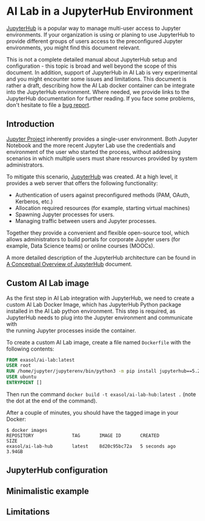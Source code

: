 # AI Lab in a JupyterHub Environment

[JupyterHub](https://jupyter.org/hub) is a popular way to manage multi-user access 
to Jupyter environments. If your organization is using or planing to use JupyterHub to 
provide different groups of users access to the preconfigured Jupyter environments, you might 
find this document relevant.

This is not a complete detailed manual about JupyterHub setup and configuration - this topic is broad
and well beyond the scope of this document. In addition, support of JupyterHub in AI Lab is 
very experimental and you might encounter some issues and limitations. This document is rather 
a draft, describing how the AI Lab docker container can be integrate into the JupyterHub environment. 
Where needed, we provide links to the JupyterHub documentation for further reading.
If you face some problems, don't hesitate to file a [bug report](https://github.com/exasol/ai-lab/issues).

## Introduction

[Jupyter Project](https://jupyter.org/) inherently provides a single-user environment. 
Both Jupyter Notebook and the more recent Jupyter Lab use the credentials and environment of the 
user who started the process, without addressing scenarios in which multiple users must share 
resources provided by system administrators.

To mitigate this scenario, [JupyterHub](https://jupyter.org/hub) was created. At a high level,
it provides a web server that offers the following functionality:

* Authentication of users against preconfigured methods (PAM, OAuth, Kerberos, etc.)
* Allocation required resources (for example, starting virtual machines)
* Spawning Jupyter processes for users.
* Managing traffic between users and Jupyter processes.

Together they provide a convenient and flexible open-source tool, which allows administrators to build 
portals for corporate Jupyter users (for example, Data Science teams) or online courses (MOOCs).

A more detailed description of the JupyterHub architecture can be found in 
[A Conceptual Overview of JupyterHub](https://jupyterhub.readthedocs.io/en/stable/explanation/concepts.html) 
document.

## Custom AI Lab image

As the first step in AI Lab integration with JupyterHub, we need to create a custom AI Lab Docker Image, 
which has JupyterHub Python package installed in the AI Lab python environment.
This step is required, as JupyterHub needs to plug into the Jupyter environment and communicate with  
the running Jupyter processes inside the container.

To create a custom AI Lab image, create a file named `Dockerfile` with the following contents:

```dockerfile
FROM exasol/ai-lab:latest
USER root
RUN /home/jupyter/jupyterenv/bin/python3 -m pip install jupyterhub==5.2.1
USER ubuntu
ENTRYPOINT []
```

Then run the command `docker build -t exasol/ai-lab-hub:latest .` (note the dot at the end of the command).

After a couple of minutes, you should have the tagged image in your Docker:

```shell
$ docker images
REPOSITORY              TAG       IMAGE ID       CREATED              SIZE
exasol/ai-lab-hub       latest    8d20c95bc72a   5 seconds ago        3.94GB
```

## JupyterHub configuration

## Minimalistic example

## Limitations 
